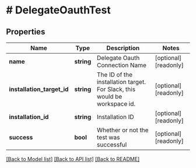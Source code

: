 # # DelegateOauthTest

## Properties

Name | Type | Description | Notes
------------ | ------------- | ------------- | -------------
**name** | **string** | Delegate Oauth Connection Name | [optional] [readonly]
**installation_target_id** | **string** | The ID of the installation target. For Slack, this would be workspace id. | [optional] [readonly]
**installation_id** | **string** | Installation ID | [optional] [readonly]
**success** | **bool** | Whether or not the test was successful | [optional] [readonly]

[[Back to Model list]](../../README.md#models) [[Back to API list]](../../README.md#endpoints) [[Back to README]](../../README.md)
